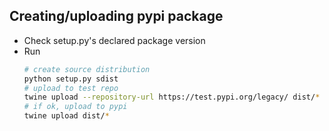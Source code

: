 ## Creating/uploading pypi package

- Check setup.py's declared package version
- Run
    ```bash
    # create source distribution
    python setup.py sdist
    # upload to test repo
    twine upload --repository-url https://test.pypi.org/legacy/ dist/*
    # if ok, upload to pypi
    twine upload dist/*
    ```